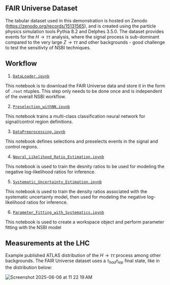 FAIR Universe Dataset
--

The tabular dataset used in this demonstration is hosted on Zenodo (https://zenodo.org/records/15131565), and is created using the particle physics simulation tools Pythia 8.2 and Delphes 3.5.0. The dataset provides events for the $H\to \tau\tau$ analysis, where the signal process is sub-dominant compared to the very large $Z\to \tau\tau$ and other backgrounds - good challenge to test the sensitivty of NSBI techniques.

Workflow
--

1. [`DataLoader.ipynb`](./DataLoader.ipynb)

This notebook is to download the FAIR Universe data and store it in the form of `.root` ntuples. This step only needs to be done once and is independent of the overall NSBI workflow. 

2. [`Preselection_withNN.ipynb`](./Preselection_withNN.ipynb) 

This notebook trains a multi-class classification neural network for signal/control region definitions.

3. [`DataPreprocessing.ipynb`](./DataPreprocessing.ipynb)

This notebook defines selections and preselects events in the signal and control regions.

4. [`Neural_Likelihood_Ratio_Estimation.ipynb`](./Neural_Likelihood_Ratio_Estimation.ipynb)

This notebook is used to train the desnity ratios to be used for modeling the negative log-likelihood ratios for inference.

5. [`Systematic_Uncertainty_Estimation.ipynb`](./Systematic_Uncertainty_Estimation.ipynb)

This notebook is used to train the density ratios associated with the systematic uncertainty model, then used for modeling the negative log-likelihood ratios for inference.

6. [`Parameter_Fitting_with_Systematics.ipynb`](./Parameter_Fitting_with_Systematics.ipynb)

This notebook is used to create a workspace object and perform parameter fitting with the NSBI model


Measurements at the LHC
--

Example published ATLAS distribution of the $H\to \tau\tau$ process among other backgrounds. The FAIR Universe dataset uses a $\tau_{had} \tau_{lep}$ final state, like in the distribution below:

![Screenshot 2025-06-06 at 11 22 19 AM](https://github.com/user-attachments/assets/3107e69c-7071-4dcd-bb3d-01777ba93746)
